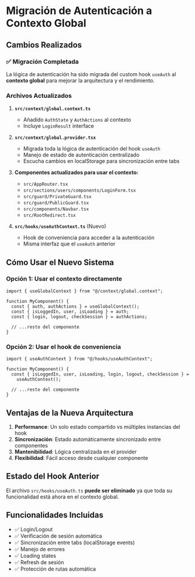 # Migración de Autenticación a Contexto Global

## Cambios Realizados

### ✅ Migración Completada

La lógica de autenticación ha sido migrada del custom hook `useAuth` al
**contexto global** para mejorar la arquitectura y el rendimiento.

### Archivos Actualizados

1. **`src/context/global.context.ts`**

   - Añadido `AuthState` y `AuthActions` al contexto
   - Incluye `LoginResult` interface

2. **`src/context/global.provider.tsx`**

   - Migrada toda la lógica de autenticación del hook `useAuth`
   - Manejo de estado de autenticación centralizado
   - Escucha cambios en localStorage para sincronización entre tabs

3. **Componentes actualizados para usar el contexto:**

   - `src/AppRouter.tsx`
   - `src/sections/users/components/LoginForm.tsx`
   - `src/guard/PrivateGuard.tsx`
   - `src/guard/PublicGuard.tsx`
   - `src/components/Navbar.tsx`
   - `src/RootRedirect.tsx`

4. **`src/hooks/useAuthContext.ts`** (Nuevo)
   - Hook de conveniencia para acceder a la autenticación
   - Misma interfaz que el `useAuth` anterior

## Cómo Usar el Nuevo Sistema

### Opción 1: Usar el contexto directamente

```tsx
import { useGlobalContext } from "@/context/global.context";

function MyComponent() {
  const { auth, authActions } = useGlobalContext();
  const { isLoggedIn, user, isLoading } = auth;
  const { login, logout, checkSession } = authActions;

  // ...resto del componente
}
```

### Opción 2: Usar el hook de conveniencia

```tsx
import { useAuthContext } from "@/hooks/useAuthContext";

function MyComponent() {
  const { isLoggedIn, user, isLoading, login, logout, checkSession } =
    useAuthContext();

  // ...resto del componente
}
```

## Ventajas de la Nueva Arquitectura

1. **Performance**: Un solo estado compartido vs múltiples instancias del hook
2. **Sincronización**: Estado automáticamente sincronizado entre componentes
3. **Mantenibilidad**: Lógica centralizada en el provider
4. **Flexibilidad**: Fácil acceso desde cualquier componente

## Estado del Hook Anterior

El archivo `src/hooks/useAuth.ts` **puede ser eliminado** ya que toda su
funcionalidad está ahora en el contexto global.

## Funcionalidades Incluidas

- ✅ Login/Logout
- ✅ Verificación de sesión automática
- ✅ Sincronización entre tabs (localStorage events)
- ✅ Manejo de errores
- ✅ Loading states
- ✅ Refresh de sesión
- ✅ Protección de rutas automática
